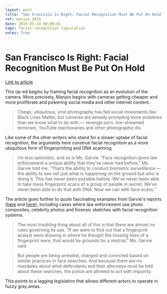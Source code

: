 ```yaml
---
layout: post
title: "San Francisco Is Right: Facial Recognition Must Be Put On Hold"
ref: manjoo_2019
date: 2019-05-24 00:00:01
tags: facial-recognition legislation
notes: True
---
```


# San Francisco Is Right: Facial Recognition Must Be Put On Hold

[Link to article](https://www.nytimes.com/2019/05/16/opinion/columnists/facial-recognition-ban-privacy.html)

This op-ed begins by framing facial recognition as an evolution of the camera. More precisely, Manjoo begins with cameras getting cheaper and more proliferate and powering social media and other internet content.

> Cheap, ubiquitous, viral photography has fed social movements like Black Lives Matter, but cameras are already prompting more problems than we know what to do with — revenge porn, live-streamed terrorism, YouTube reactionaries and other photographic ills.

Like some of the other writers who stand for a slower uptake of facial recognition, the arguments here construe facial recognition as a more ubiquitous form of fingerprinting and DNA scanning.

> I’m less optimistic, and so is Ms. Garvie. “Face recognition gives law enforcement a unique ability that they’ve never had before,” Ms. Garvie told me. “That’s the ability to conduct biometric surveillance — the ability to see not just what is happening on the ground but who is doing it. This has never been possible before. We’ve never been able to take mass fingerprint scans of a group of people in secret. We’ve never been able to do that with DNA. Now we can with face scans.”

The article goes further to quote fascinating examples from Garvie's reports ([here](https://www.americaunderwatch.com/) and [here](https://www.flawedfacedata.com/)), including cases where law enforcement use photo composites, celebrity photos and forensic sketches with facial recognition systems.

> The most troubling thing about all of this is that there are almost no rules governing its use. “If we were to find out that a fingerprint analyst were drawing in where he thought the missing lines of a fingerprint were, that would be grounds for a mistrial,” Ms. Garvie said.

> But people are being arrested, charged and convicted based on similar practices in face searches. And because there are no mandates about what defendants and their attorneys must be told about these searches, the police are allowed to act with impunity.

This points to a lagging legislation that allows different actors to operate in fuzzy gray areas.
